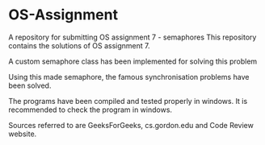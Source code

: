 # OS-Assignment
A repository for submitting OS assignment 7 - semaphores
This repository contains the solutions of OS assignment 7.

A custom semaphore class has been implemented for solving this problem

Using this made semaphore, the famous synchronisation problems have been solved.

The programs have been compiled and tested properly in windows. It is recommended to check the program in windows.

Sources referred to are GeeksForGeeks, cs.gordon.edu and Code Review website.
